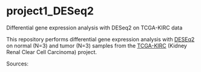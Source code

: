 # project1_DESeq2
Differential gene expression analysis with DESeq2 on TCGA-KIRC data

This repository performs differential gene expression analysis with [DESEq2](https://bioconductor.org/packages/release/bioc/html/DESeq2.html) on normal (N=3) and tumor (N=3) samples from the [TCGA-KIRC](https://portal.gdc.cancer.gov/projects/TCGA-KIRC) (Kidney Renal Clear Cell Carcinoma) project. 


Sources:

 
